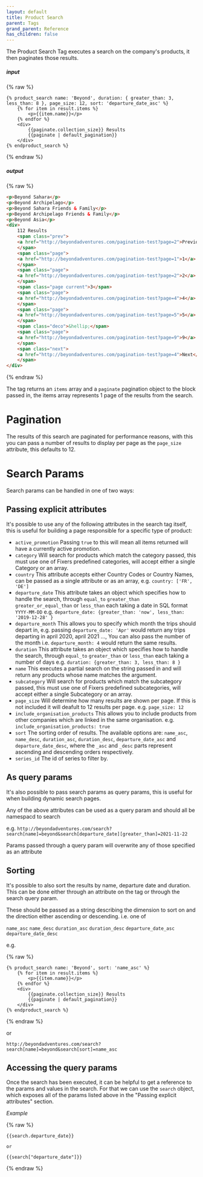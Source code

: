 ```yaml
---
layout: default
title: Product Search
parent: Tags
grand_parent: Reference
has_children: false
---
```


The Product Search Tag executes a search on the company's products, it then paginates those results.

##### input
{% raw %}
```liquid
{% product_search name: 'Beyond', duration: { greater_than: 3, less_than: 8 }, page_size: 12, sort: 'departure_date_asc' %}
    {% for item in result.items %}
        <p>{{item.name}}</p>
    {% endfor %}
    <div>
        {{paginate.collection_size}} Results
        {{paginate | default_pagination}}
    </div>
{% endproduct_search %}
```
{% endraw %}

##### output
{% raw %}
```html
<p>Beyond Sahara</p>
<p>Beyond Archipelago</p>
<p>Beyond Sahara Friends & Family</p>
<p>Beyond Archipelago Friends & Family</p>
<p>Beyond Asia</p>
<div>
    112 Results
    <span class="prev">
    <a href="http://beyondadventures.com/pagination-test?page=2">Previous</a>
    </span>
    <span class="page">
    <a href="http://beyondadventures.com/pagination-test?page=1">1</a>
    </span>
    <span class="page">
    <a href="http://beyondadventures.com/pagination-test?page=2">2</a>
    </span>
    <span class="page current">3</span>
    <span class="page">
    <a href="http://beyondadventures.com/pagination-test?page=4">4</a>
    </span>
    <span class="page">
    <a href="http://beyondadventures.com/pagination-test?page=5">5</a>
    </span>
    <span class="deco">&hellip;</span>
    <span class="page">
    <a href="http://beyondadventures.com/pagination-test?page=9">9</a>
    </span>
    <span class="next">
    <a href="http://beyondadventures.com/pagination-test?page=4">Next</a>
    </span>
</div>
```
{% endraw %}

The tag returns an `items` array and a `paginate` pagination object to the block passed in, the items array represents 1 page of the results from the search.


# Pagination

The results of this search are paginated for performance reasons, with this you can pass a number of results to display per page as the `page_size` attribute, this defaults to 12.

# Search Params

Search params can be handled in one of two ways:

## Passing explicit attributes

It's possible to use any of the following attributes in the search tag itself, this is useful for building a page responsible for a specific type of product:
* `active_promotion` Passing `true` to this will mean all items returned will have a currently active promotion.
* `category` Will search for products which match the category passed, this must use one of Fixers predefined categories, will accept either a single Category or an array.
* `country` This attribute accepts either Country Codes or Country Names, can be passed as a single attribute or as an array, e.g. `country: ['FR', 'DE']`
* `departure_date` This attribute takes an object which specifies how to handle the search, through `equal_to` `greater_than` `greater_or_equal_than` or `less_than` each taking a date in SQL format `YYYY-MM-DD` e.g. `departure_date: {greater_than: 'now', less_than: '2019-12-28' }`
* `departure_month` This allows you to specify which month the trips should depart in, e.g. passing `departure_date: 'Apr'` would return any trips departing in april 2020, april 2021 ..., You can also pass the number of the month i.e. `departure_month: 4` would return the same results.
* `duration` This attribute takes an object which specifies how to handle the search, through `equal_to` `greater_than` or `less_than` each taking a number of days e.g. `duration: {greater_than: 3, less_than: 8 }`
* `name` This executes a partial search on the string passed in and will return any products whose name matches the argument.
* `subcategory` Will search for products which match the subcategory passed, this must use one of Fixers predefined subcategories, will accept either a single Subcategory or an array.
* `page_size` Will determine how many results are shown per page. If this is not included it will deafult to 12 results per page. e.g. `page_size: 12`
* `include_organisation_products` This allows you to include products from other companies which are linked in the same organisation. e.g. `include_organisation_products: true`
* `sort` The sorting order of results. The available options are: `name_asc`, `name_desc`, `duration_asc`, `duration_desc`, `departure_date_asc` and `departure_date_desc`, where the `_asc` and `_desc` parts represent ascending and descending orders respectively.
* `series_id` The id of series to filter by.

## As query params

It's also possible to pass search params as query params, this is useful for when building dynamic search pages.

Any of the above attributes can be used as a query param and should all be namespacd to search

e.g.
`http://beyondadventures.com/search?search[name]=beyond&search[departure_date][greater_than]=2021-11-22`

Params passed through a query param will overwrite any of those specified as an attribute

## Sorting

It's possible to also sort the results by name, departure date and duration. This can be done either through an attribute on the tag or through the search query param.

These should be passed as a string describing the dimension to sort on and the direction either ascending or descending. i.e. one of

`name_asc` `name_desc` `duration_asc` `duration_desc` `departure_date_asc` `departure_date_desc`

e.g.

{% raw %}
```liquid
{% product_search name: 'Beyond', sort: 'name_asc' %}
    {% for item in result.items %}
        <p>{{item.name}}</p>
    {% endfor %}
    <div>
        {{paginate.collection_size}} Results
        {{paginate | default_pagination}}
    </div>
{% endproduct_search %}
```
{% endraw %}

or

`http://beyondadventures.com/search?search[name]=beyond&search[sort]=name_asc`

## Accessing the query params

Once the search has been executed, it can be helpful to get a reference to the params and values in the search.
For that we can use the `search` object, which exposes all of the params listed above in the "Passing explicit attributes" section.

*Example*

{% raw %}
```liquid
{{search.departure_date}}

or

{{search["departure_date"]}}
```
{% endraw %}
